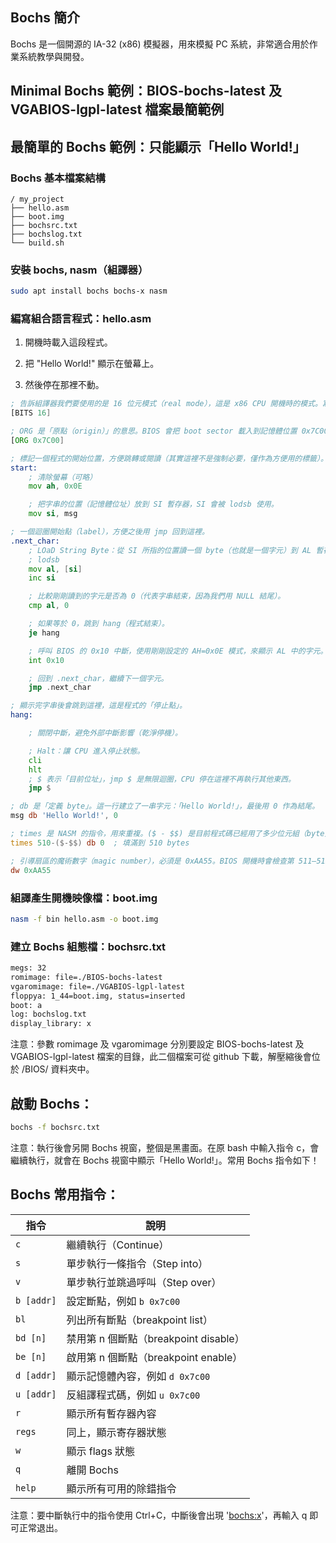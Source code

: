 ## Bochs 簡介

Bochs 是一個開源的 IA-32 (x86) 模擬器，用來模擬 PC 系統，非常適合用於作業系統教學與開發。

## Minimal Bochs 範例：BIOS-bochs-latest 及 VGABIOS-lgpl-latest 檔案最簡範例









## 最簡單的 Bochs 範例：只能顯示「Hello World!」

### Bochs 基本檔案結構

```
/ my_project
├── hello.asm
├── boot.img
├── bochsrc.txt
├── bochslog.txt
└── build.sh
```

### 安裝 bochs, nasm（組譯器）

```bash
sudo apt install bochs bochs-x nasm

```

### 編寫組合語言程式：hello.asm

1.	開機時載入這段程式。

2.	把 "Hello World!" 顯示在螢幕上。

3.	然後停在那裡不動。

```asm
; 告訴組譯器我們要使用的是 16 位元模式（real mode），這是 x86 CPU 開機時的模式。寫 boot sector 的程式幾乎一定要是 16-bit。
[BITS 16]

; ORG 是「原點（origin）」的意思。BIOS 會把 boot sector 載入到記憶體位置 0x7C00，這一行讓程式知道它是從這個位置開始執行。
[ORG 0x7C00]

; 標記一個程式的開始位置，方便跳轉或閱讀（其實這裡不是強制必要，僅作為方便用的標籤）。
start:
    ; 清除螢幕（可略）
    mov ah, 0x0E

    ; 把字串的位置（記憶體位址）放到 SI 暫存器，SI 會被 lodsb 使用。
    mov si, msg

; 一個迴圈開始點（label），方便之後用 jmp 回到這裡。
.next_char:
    ; LOaD String Byte：從 SI 所指的位置讀一個 byte（也就是一個字元）到 AL 暫存器，然後 SI 自動加一。
    ; lodsb
    mov al, [si]
    inc si

    ; 比較剛剛讀到的字元是否為 0（代表字串結束，因為我們用 NULL 結尾）。
    cmp al, 0

    ; 如果等於 0，跳到 hang（程式結束）。
    je hang

    ; 呼叫 BIOS 的 0x10 中斷，使用剛剛設定的 AH=0x0E 模式，來顯示 AL 中的字元。AH=0x0E 指的是「TTY 模式的文字輸出功能」，會把 AL 的字元顯示在畫面上。
    int 0x10

    ; 回到 .next_char，繼續下一個字元。
    jmp .next_char

; 顯示完字串後會跳到這裡，這是程式的「停止點」。
hang:

    ; 關閉中斷，避免外部中斷影響（乾淨停機）。

    ; Halt：讓 CPU 進入停止狀態。
    cli
    hlt
    ; $ 表示「目前位址」，jmp $ 是無限迴圈，CPU 停在這裡不再執行其他東西。
    jmp $

; db 是「定義 byte」。這一行建立了一串字元：「Hello World!」，最後用 0 作為結尾。
msg db 'Hello World!', 0

; times 是 NASM 的指令，用來重複。($ - $$) 是目前程式碼已經用了多少位元組（byte）。這行會填充 0 到總共達到 510 個 bytes。boot sector 必須是 512 bytes，所以這裡填滿剩下的空間。
times 510-($-$$) db 0  ; 填滿到 510 bytes

; 引導扇區的魔術數字（magic number），必須是 0xAA55。BIOS 開機時會檢查第 511–512 bytes 是不是這個值，來決定是否可開機。
dw 0xAA55

```

### 組譯產生開機映像檔：boot.img

```bash
nasm -f bin hello.asm -o boot.img
```

### 建立 Bochs 組態檔：bochsrc.txt

```txt
megs: 32
romimage: file=./BIOS-bochs-latest
vgaromimage: file=./VGABIOS-lgpl-latest
floppya: 1_44=boot.img, status=inserted
boot: a
log: bochslog.txt
display_library: x
```

注意：參數 romimage 及 vgaromimage 分別要設定 BIOS-bochs-latest 及 VGABIOS-lgpl-latest 檔案的目錄，此二個檔案可從 github 下載，解壓縮後會位於 /BIOS/ 資料夾中。

## 啟動 Bochs：

```bash
bochs -f bochsrc.txt
```

注意：執行後會另開 Bochs 視窗，整個是黑畫面。在原 bash 中輸入指令 c，會繼續執行，就會在 Bochs 視窗中顯示「Hello World!」。常用 Bochs 指令如下！

## Bochs 常用指令：

| 指令       | 說明                   |
| ---------- | ----------------------------- |
| `c`        | 繼續執行（Continue）                |
| `s`        | 單步執行一條指令（Step into）           |
| `v`        | 單步執行並跳過呼叫（Step over）          |
| `b [addr]` | 設定斷點，例如 `b 0x7c00`            |
| `bl`       | 列出所有斷點（breakpoint list）       |
| `bd [n]`   | 禁用第 n 個斷點（breakpoint disable） |
| `be [n]`   | 啟用第 n 個斷點（breakpoint enable）  |
| `d [addr]` | 顯示記憶體內容，例如 `d 0x7c00`         |
| `u [addr]` | 反組譯程式碼，例如 `u 0x7c00`          |
| `r`        | 顯示所有暫存器內容                     |
| `regs`     | 同上，顯示寄存器狀態                    |
| `w`        | 顯示 flags 狀態                   |
| `q`        | 離開 Bochs                      |
| `help`     | 顯示所有可用的除錯指令                   |


注意：要中斷執行中的指令使用 Ctrl+C，中斷後會出現 '<bochs:x>'，再輸入 q 即可正常退出。
